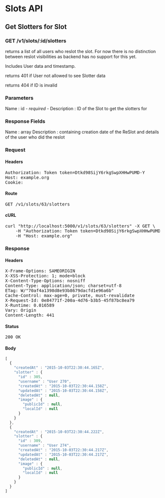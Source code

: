 # Slots API

## Get Slotters for Slot

### GET /v1/slots/:id/slotters

returns a list of all users who reslot the slot. For now there is no distinction between reslot visibilities as backend has no support for this yet.

Includes User data and timestamp.

returns 401 if User not allowed to see Slotter data

returns 404 if ID is invalid

### Parameters

Name : id *- required -*
Description : ID of the Slot to get the slotters for


### Response Fields

Name : array
Description : containing creation date of the ReSlot and details of the user who did the reslot

### Request

#### Headers

<pre>Authorization: Token token=Dtkd98SijY6rkgSwpXHHwPUMD-Y
Host: example.org
Cookie: </pre>

#### Route

<pre>GET /v1/slots/63/slotters</pre>

#### cURL

<pre class="request">curl &quot;http://localhost:5000/v1/slots/63/slotters&quot; -X GET \
	-H &quot;Authorization: Token token=Dtkd98SijY6rkgSwpXHHwPUMD-Y&quot; \
	-H &quot;Host: example.org&quot;</pre>

### Response

#### Headers

<pre>X-Frame-Options: SAMEORIGIN
X-XSS-Protection: 1; mode=block
X-Content-Type-Options: nosniff
Content-Type: application/json; charset=utf-8
ETag: W/&quot;70af4a1398d8e93b8679dacfd1e96a6b&quot;
Cache-Control: max-age=0, private, must-revalidate
X-Request-Id: 0e84771f-200a-4d76-b3b5-45f87bc8ea79
X-Runtime: 0.016589
Vary: Origin
Content-Length: 441</pre>

#### Status

<pre>200 OK</pre>

#### Body

```javascript
[
  {
    "createdAt" : "2015-10-03T22:30:44.165Z",
    "slotter" : {
      "id" : 305,
      "username" : "User 270",
      "createdAt" : "2015-10-03T22:30:44.158Z",
      "updatedAt" : "2015-10-03T22:30:44.158Z",
      "deletedAt" : null,
      "image" : {
        "publicId" : null,
        "localId" : null
      }
    }
  },
  {
    "createdAt" : "2015-10-03T22:30:44.222Z",
    "slotter" : {
      "id" : 309,
      "username" : "User 274",
      "createdAt" : "2015-10-03T22:30:44.217Z",
      "updatedAt" : "2015-10-03T22:30:44.217Z",
      "deletedAt" : null,
      "image" : {
        "publicId" : null,
        "localId" : null
      }
    }
  }
]
```

